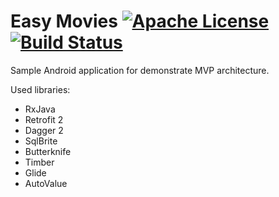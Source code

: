 # Easy Movies [![Apache License](https://img.shields.io/badge/license-Apache%20v2-blue.svg)](https://github.com/IvanovPvl/EasyMovies/blob/master/LICENSE) [![Build Status](https://travis-ci.org/IvanovPvl/EasyMovies.svg?branch=master)](https://travis-ci.org/IvanovPvl/EasyMovies)

Sample Android application for demonstrate MVP architecture.

Used libraries:

- RxJava
- Retrofit 2
- Dagger 2
- SqlBrite
- Butterknife
- Timber
- Glide
- AutoValue